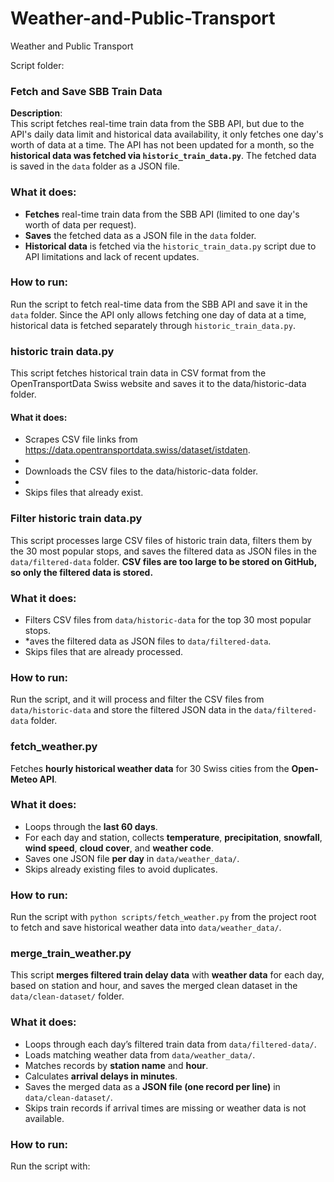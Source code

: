 # Weather-and-Public-Transport
Weather and Public Transport

Script folder:

### **Fetch and Save SBB Train Data**

**Description**:  
This script fetches real-time train data from the SBB API, but due to the API's daily data limit and historical data availability, it only fetches one day's worth of data at a time. The API has not been updated for a month, so the **historical data was fetched via `historic_train_data.py`**. The fetched data is saved in the `data` folder as a JSON file.

### **What it does**:
* **Fetches** real-time train data from the SBB API (limited to one day's worth of data per request).
* **Saves** the fetched data as a JSON file in the `data` folder.
* **Historical data** is fetched via the `historic_train_data.py` script due to API limitations and lack of recent updates.


### **How to run**:
Run the script to fetch real-time data from the SBB API and save it in the `data` folder. Since the API only allows fetching one day of data at a time, historical data is fetched separately through `historic_train_data.py`.


### **historic train data.py**

This script fetches historical train data in CSV format from the OpenTransportData Swiss website and saves it to the data/historic-data folder.

#### What it does:

* Scrapes CSV file links from https://data.opentransportdata.swiss/dataset/istdaten.
* 
* Downloads the CSV files to the data/historic-data folder.
* 
* Skips files that already exist.

### **Filter historic train data.py**

This script processes large CSV files of historic train data, filters them by the 30 most popular stops, and saves the filtered data as JSON files in the `data/filtered-data` folder. **CSV files are too large to be stored on GitHub, so only the filtered data is stored.**

### **What it does**:
* Filters CSV files from `data/historic-data` for the top 30 most popular stops.
* *aves the filtered data as JSON files to `data/filtered-data`.
* Skips files that are already processed.

### **How to run**:
Run the script, and it will process and filter the CSV files from `data/historic-data` and store the filtered JSON data in the `data/filtered-data` folder.

### fetch_weather.py
Fetches **hourly historical weather data** for 30 Swiss cities from the **Open-Meteo API**.

### **What it does**:
* Loops through the **last 60 days**.
* For each day and station, collects **temperature**, **precipitation**, **snowfall**, **wind speed**, **cloud cover**, and **weather code**.
* Saves one JSON file **per day** in `data/weather_data/`.
* Skips already existing files to avoid duplicates.

### **How to run**:
Run the script with `python scripts/fetch_weather.py` from the project root to fetch and save historical weather data into `data/weather_data/`.

### **merge_train_weather.py**

This script **merges filtered train delay data** with **weather data** for each day, based on station and hour, and saves the merged clean dataset in the `data/clean-dataset/` folder.

### **What it does**:
* Loops through each day’s filtered train data from `data/filtered-data/`.
* Loads matching weather data from `data/weather_data/`.
* Matches records by **station name** and **hour**.
* Calculates **arrival delays in minutes**.
* Saves the merged data as a **JSON file (one record per line)** in `data/clean-dataset/`.
* Skips train records if arrival times are missing or weather data is not available.

### **How to run**:
Run the script with: